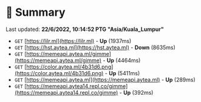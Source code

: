 # 📖 Summary
Last updated: **22/6/2022, 10:14:52 PTG "Asia/Kuala_Lumpur"**

- `GET` [https://lilr.ml](https://lilr.ml) - **Up** (1937ms)
- `GET` [https://hst.aytea.ml](https://hst.aytea.ml) - **Down** (8635ms)
- `GET` [https://memeapi.aytea.ml/gimme](https://memeapi.aytea.ml/gimme) - **Up** (4464ms)
- `GET` [https://color.aytea.ml/4b31d6.png](https://color.aytea.ml/4b31d6.png) - **Up** (5411ms)
- `GET` [https://memeapi.aytea.ml](https://memeapi.aytea.ml) - **Up** (289ms)
- `GET` [https://memeapi.aytea14.repl.co/gimme](https://memeapi.aytea14.repl.co/gimme) - **Up** (392ms)
